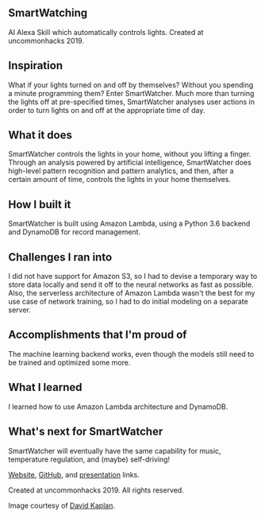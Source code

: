 ## SmartWatching
AI Alexa Skill which automatically controls lights. Created at uncommonhacks 2019.

## Inspiration

What if your lights turned on and off by themselves? Without you spending a minute programming them? Enter SmartWatcher. Much more than turning the lights off at pre-specified times, SmartWatcher analyses user actions in order to turn lights on and off at the appropriate time of day. 

## What it does

SmartWatcher controls the lights in your home, without you lifting a finger. Through an analysis powered by artificial intelligence, SmartWatcher does high-level pattern recognition and pattern analytics, and then, after a certain amount of time, controls the lights in your home themselves.

## How I built it

SmartWatcher is built using Amazon Lambda, using a Python 3.6 backend and DynamoDB for record management. 

## Challenges I ran into

I did not have support for Amazon S3, so I had to devise a temporary way to store data locally and send it off to the neural networks as fast as possible. Also, the serverless architecture of Amazon Lambda wasn't the best for my use case of network training, so I had to do initial modeling on a separate server.

## Accomplishments that I'm proud of

The machine learning backend works, even though the models still need to be trained and optimized some more. 

## What I learned

I learned how to use Amazon Lambda architecture and DynamoDB. 

## What's next for SmartWatcher

SmartWatcher will eventually have the same capability for music, temperature regulation, and (maybe) self-driving!

[Website](http://localhost:1313/SmartWatching/), [GitHub](https://github.com/as4mo3/SmartWatching), and [presentation](https://docs.google.com/presentation/d/1hnEbS85fWeWY49ii0HkPnh7WHXjcbiytJyHt43siGMw/edit?usp=sharing) links.

Created at uncommonhacks 2019. All rights reserved.

Image courtesy of [David Kaplan](https://geomarketing.com/voice-activated-connected-device-usage-jumps-130-percent-this-year).
